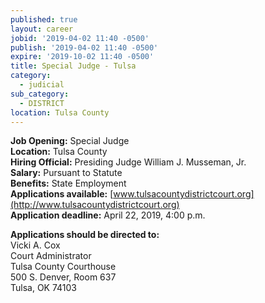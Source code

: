 ```yaml
---
published: true
layout: career
jobid: '2019-04-02 11:40 -0500'
publish: '2019-04-02 11:40 -0500'
expire: '2019-10-02 11:40 -0500'
title: Special Judge - Tulsa
category:
  - judicial
sub_category:
  - DISTRICT
location: Tulsa County
---
```

**Job Opening:** Special Judge  
**Location:** Tulsa County  
**Hiring Official:** Presiding Judge William J. Musseman, Jr.  
**Salary:** Pursuant to Statute  
**Benefits:** State Employment  
**Applications available:**  [www.tulsacountydistrictcourt.org](http://www.tulsacountydistrictcourt.org)  
**Application deadline:** April 22, 2019, 4:00 p.m.  
 
**Applications should be directed to:**   
Vicki A. Cox    
Court Administrator   
Tulsa County Courthouse    
500 S. Denver, Room 637    
Tulsa, OK  74103
